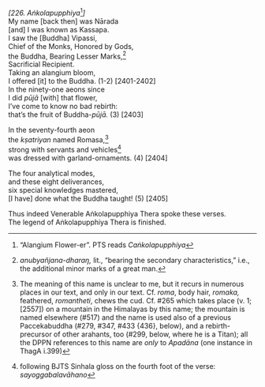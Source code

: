 *\[226. Aṅkolapupphiya*[^1]*\]*  
My name \[back then\] was Nārada  
\[and\] I was known as Kassapa.  
I saw the \[Buddha\] Vipassi,  
Chief of the Monks, Honored by Gods,  
the Buddha, Bearing Lesser Marks,[^2]  
Sacrificial Recipient.  
Taking an alangium bloom,  
I offered \[it\] to the Buddha. (1-2) \[2401-2402\]  
In the ninety-one aeons since  
I did *pūjā* \[with\] that flower,  
I’ve come to know no bad rebirth:  
that’s the fruit of Buddha-*pūjā.* (3) \[2403\]

In the seventy-fourth aeon  
the *kṣatriyan* named Romasa,[^3]  
strong with servants and vehicles[^4]  
was dressed with garland-ornaments. (4) \[2404\]

The four analytical modes,  
and these eight deliverances,  
six special knowledges mastered,  
\[I have\] done what the Buddha taught! (5) \[2405\]

Thus indeed Venerable Aṅkolapupphiya Thera spoke these verses.  
The legend of Aṅkolapupphiya Thera is finished.

[^1]: “Alangium Flower-er”. PTS reads *Caṅkolapupphiya*

[^2]: *anubyañjana-dharaŋ,* lit., “bearing the secondary characteristics,” i.e., the additional minor marks of a great man.

[^3]: The meaning of this name is unclear to me, but it recurs in numerous places in our text, and only in our text. Cf. *roma*, body hair, *romaka,* feathered, *romantheti*, chews the cud. Cf. \#265 which takes place (v. 1; \[2557\]) on a mountain in the Himalayas by this name; the mountain is named elsewhere (\#517) and the name is used also of a previous Paccekabuddha (\#279, \#347, \#433 {436}, below), and a rebirth-precursor of other arahants, too (\#299, below, where he is a Titan); all the DPPN references to this name are *only* to *Apadāna* (one instance in ThagA i.399)

[^4]: following BJTS Sinhala gloss on the fourth foot of the verse: *sayoggabalavāhano*
